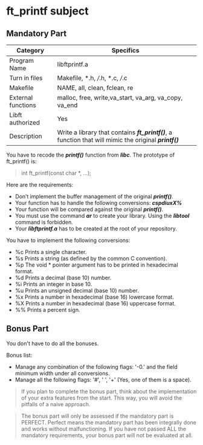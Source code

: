 
# ft_printf subject

## Mandatory Part

|Category|Specifics|
|----|-----|
|Program Name|libftprintf.a|
|Turn in files|Makefile, *.h, */*.h, *.c, */*.c|
|Makefile|NAME, all, clean, fclean, re|
|External functions|malloc, free, write,va_start, va_arg, va_copy, va_end|
|Libft authorized|Yes|
|Description|Write a library that contains ***ft_printf()***, a function that will mimic the original ***printf()***|

You have to recode the ***printf()*** function from ***libc***. The prototype of ft_printf() is:
>int ft_printf(const char *, ...);

Here are the requirements:
- Don’t implement the buffer management of the original ***printf()***.
- Your function has to handle the following conversions: ***cspdiuxX%***
- Your function will be compared against the original ***printf()***.
- You must use the command ***ar*** to create your library. Using the ***libtool*** command is forbidden.
- Your ***libftprintf.a*** has to be created at the root of your repository.

You have to implement the following conversions:
- %c Prints a single character.
- %s Prints a string (as defined by the common C convention).
- %p The void * pointer argument has to be printed in hexadecimal format.
- %d Prints a decimal (base 10) number.
- %i Prints an integer in base 10.
- %u Prints an unsigned decimal (base 10) number.
- %x Prints a number in hexadecimal (base 16) lowercase format.
- %X Prints a number in hexadecimal (base 16) uppercase format.
- %% Prints a percent sign.

## Bonus Part
You don't have to do all the bonuses.

Bonus list:
- Manage any combination of the following flags: '-0.' and the field minimum width under all conversions.
- Manage all the following flags: '#', ' ', '+' (Yes, one of them is a space).
>If you plan to complete the bonus part, think about the implementation of your extra features from the start. This way, you will avoid the pitfalls of a naive approach.

>The bonus part will only be assessed if the mandatory part is PERFECT. Perfect means the mandatory part has been integrally done and works without malfunctioning. If you have not passed ALL the mandatory requirements, your bonus part will not be evaluated at all.
